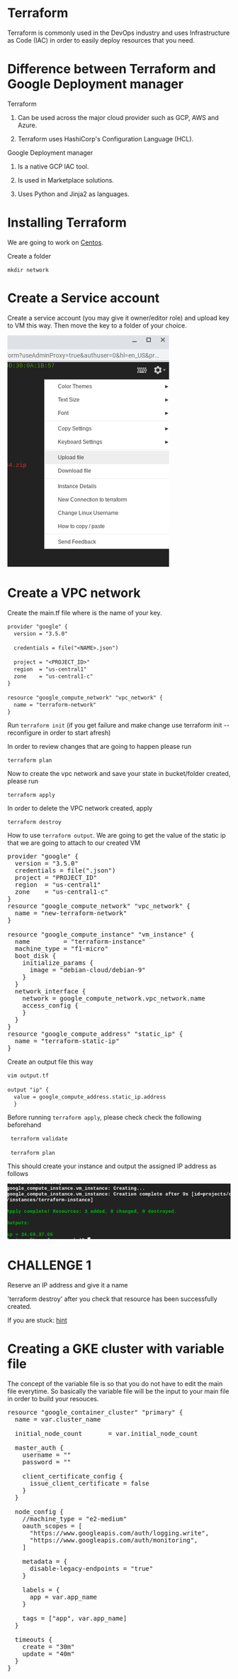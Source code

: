 # Terraform

Terraform is commonly used in the DevOps industry and uses Infrastructure as Code (IAC) in order to easily deploy resources that you need.

# Difference between Terraform and Google Deployment manager

Terraform

1. Can be used across the major cloud provider such as GCP, AWS and Azure.

2. Terraform uses HashiCorp's Configuration Language (HCL).

Google Deployment manager

1. Is a native GCP IAC tool.

2. Is used in Marketplace solutions.

3. Uses Python and Jinja2 as languages.


# Installing Terraform

We are going to work on [Centos](https://learn.hashicorp.com/tutorials/terraform/install-cli).

Create a folder

    mkdir network
    
# Create a Service account

Create a service account (you may give it owner/editor role) and upload key to VM this way. Then move the key to a folder of your choice.

![](https://github.com/DanyLan/Terraform/blob/main/Screenshot%202020-10-09%20at%2014.51.44.png)

# Create a VPC network

Create the main.tf file where <name> is the name of your key.

    provider "google" {
      version = "3.5.0"

      credentials = file("<NAME>.json")

      project = "<PROJECT_ID>"
      region  = "us-central1"
      zone    = "us-central1-c"
    }

    resource "google_compute_network" "vpc_network" {
      name = "terraform-network"
    } 
    
Run `terraform init` (if you get failure and make change use terraform init --reconfigure in order to start afresh)

In order to review changes that are going to happen please run 

    terraform plan
    
Now to create the vpc network and save your state in bucket/folder created, please run 

    terraform apply
    
In order to delete the VPC network created, apply

    terraform destroy
    
How to use `terraform output`. We are going to get the value of the static ip that we are going to attach to our created VM

  <pre>provider "google" {
  version = "3.5.0"
  credentials = file("<name>.json")
  project = "PROJECT_ID"
  region  = "us-central1"
  zone    = "us-central1-c"
}
resource "google_compute_network" "vpc_network" {
  name = "new-terraform-network"
}

resource "google_compute_instance" "vm_instance" {
  name         = "terraform-instance"
  machine_type = "f1-micro"
  boot_disk {
    initialize_params {
      image = "debian-cloud/debian-9"
    }
  }
  network_interface {
    network = google_compute_network.vpc_network.name
    access_config {
    }
  }
}
resource "google_compute_address" "static_ip" {
  name = "terraform-static-ip"
}</pre>
    
Create an output file this way

    vim output.tf
    
    output "ip" {
      value = google_compute_address.static_ip.address
      }
    
 Before running `terraform apply`, please check check the following beforehand
 
     terraform validate
     
     terraform plan
    
 This should create your instance and output the assigned IP address as follows
 
![](https://github.com/DanyLan/Terraform/blob/main/Screenshot%202020-10-19%20at%2017.36.28.png)

# CHALLENGE 1

Reserve an IP address and give it a name

'terraform destroy' after you check that resource has been successfully created.

If you are stuck: [hint](https://registry.terraform.io/providers/hashicorp/google/latest/docs/resources/compute_address)

# Creating a GKE cluster with variable file

The concept of the variable file is so that you do not have to edit the main file everytime. So basically the variable file will be the input to your main file in order to build your resouces.

<pre>resource "google_container_cluster" "primary" {
  name = var.cluster_name

  initial_node_count       = var.initial_node_count

  master_auth {
    username = ""
    password = ""

    client_certificate_config {
      issue_client_certificate = false
    }
  }

  node_config {
    //machine_type = "e2-medium"
    oauth_scopes = [
      "https://www.googleapis.com/auth/logging.write",
      "https://www.googleapis.com/auth/monitoring",
    ]

    metadata = {
      disable-legacy-endpoints = "true"
    }

    labels = {
      app = var.app_name
    }

    tags = ["app", var.app_name]
  }

  timeouts {
    create = "30m"
    update = "40m"
  }
}
</pre>


 
 
